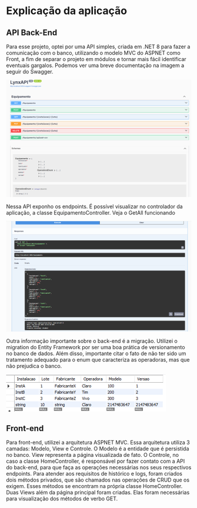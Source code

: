 # Explicação da aplicação

## API Back-End

Para esse projeto, optei por uma API simples, criada em .NET 8 para fazer a comunicação com o banco, utilizando o modelo MVC do ASPNET como Front, a fim de separar o projeto em módulos e tornar mais fácil identificar eventuais gargalos. Podemos ver uma breve documentação na imagem a seguir do Swagger.

![alt text](image.png)

Nessa API exponho os endpoints. É possível visualizar no controlador da aplicação, a classe EquipamentoController. Veja o GetAll funcionando

![alt text](image-1.png)

Outra informação importante sobre o back-end é a migração. Utilizei o migration do Entity Framework por ser uma boa prática de versionamento no banco de dados. Além disso, importante citar o fato de não ter sido um tratamento adequado para o enum que caracteriza as operadoras, mas que não prejudica o banco.

![alt text](image-2.png)

## Front-end

Para front-end, utilizei a arquitetura ASPNET MVC. Essa arquitetura utiliza 3 camadas: Modelo, View e Controle. O Modelo é a entidade que é persistida no banco. View representa a página visualizada de fato. O Controle, no caso a classe HomeController, é responsável por fazer contato com a API do back-end, para que faça as operações necessárias nos seus respectivos endpoints. Para atender aos requisitos de histórico e logs, foram criados dois métodos privados, que são chamados nas operações de CRUD que os exigem. Esses métodos se encontram na própria classe HomeController. Duas Views além da página principal foram criadas. Elas foram necessárias para visualização dos métodos de verbo GET. 